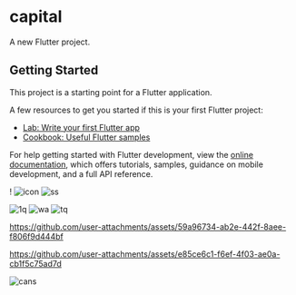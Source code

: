 # capital

A new Flutter project.

## Getting Started

This project is a starting point for a Flutter application.

A few resources to get you started if this is your first Flutter project:

- [Lab: Write your first Flutter app](https://docs.flutter.dev/get-started/codelab)
- [Cookbook: Useful Flutter samples](https://docs.flutter.dev/cookbook)

For help getting started with Flutter development, view the
[online documentation](https://docs.flutter.dev/), which offers tutorials,
samples, guidance on mobile development, and a full API reference.


!
![icon](https://github.com/user-attachments/assets/558fae04-0f79-4cff-a36a-d497181ecf8e)
![ss](https://github.com/user-attachments/assets/5c91edb5-28ab-415e-a338-70a81b894dfc)



![1q](https://github.com/user-attachments/assets/dbeb09e5-846c-40fe-8011-9ad86f655364)
![wa](https://github.com/user-attachments/assets/5eb72d48-b13b-4ffa-a325-ae54bf57477b)
![tq](https://github.com/user-attachments/assets/47324d26-156a-48ac-8ce1-854099d93468)

https://github.com/user-attachments/assets/59a96734-ab2e-442f-8aee-f806f9d444bf


https://github.com/user-attachments/assets/e85ce6c1-f6ef-4f03-ae0a-cb1f5c75ad7d

![cans](https://github.com/user-attachments/assets/4779b6d0-ae4d-4961-9fd0-60cbf3af53f9)

